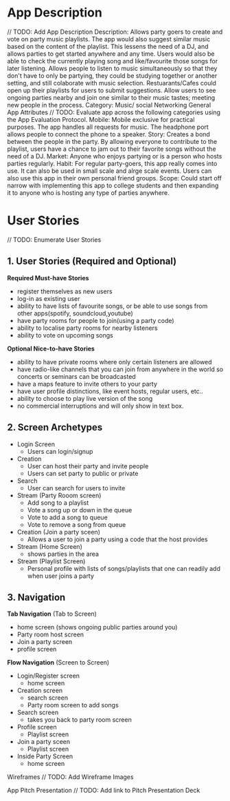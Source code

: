 # App Description
// TODO: Add App Description
Description: Allows party goers to create and vote on party music playlists. The app would also suggest similar music based on the content of the playlist. This lessens the need of a DJ, and allows parties to get started anywhere and any time. Users would also be able to check the currently playing song and like/favourite those songs for later listening. Allows people to listen to music simultaneously so that they don't have to only be partying, they could be studying together or another setting, and still colaborate with music selection. Restuarants/Cafes could open up their playlists for users to submit suggestions. Allow users to see ongoing parties nearby and join one similar to their music tastes; meeting new people in the process.
Category: Music/ social Networking
General App Attributes
// TODO: Evaluate app across the following categories using the App Evaluation Protocol.
Mobile: Mobile exclusive for practical purposes. The app handles all requests for music. The headphone port allows people to connect the phone to a speaker.
Story: Creates a bond between the people in the party. By allowing everyone to contribute to the playlist, users have a chance to jam out to their favorite songs without the need of a DJ.
Market: Anyone who enjoys partying or is a person who hosts parties regularly.
Habit: For regular party-goers, this app really comes into use. It can also be used in small scale and alrge scale events. Users can also use this app in their own personal friend groups.
Scope: Could start off narrow with implementing this app to college students and then expanding it to anyone who is hosting any type of parties anywhere.

# User Stories
// TODO: Enumerate User Stories
## 1. User Stories (Required and Optional)

**Required Must-have Stories**
 * register themselves as new users
 * log-in as existing user
 * ability to have lists of favourite songs, or be able to use songs from other apps(spotify, soundcloud,youtube)
 * have party rooms for people to join(using a party code)
 * ability to localise party rooms for nearby listeners
 * ability to vote on upcoming songs
 

**Optional Nice-to-have Stories**
 * ability to have private rooms where only certain listeners are allowed 
 * have radio-like channels that you can join from anywhere in the world so concerts or seminars can be broadcasted
 * have a maps feature to invite others to your party
 * have user profile distinctions, like event hosts, regular users, etc..
 * ability to choose to play live version of the song
 * no commercial interruptions and will only show in text box.

## 2. Screen Archetypes

 * Login Screen
   * Users can login/signup
 * Creation
   * User can host their party and invite people
   * Users can set party to public or private
 * Search
     * User can search for users to invite
 * Stream (Party Rooom screen)
   * Add song to a playlist
   * Vote a song up or down in the queue
   * Vote to add a song to queue
   * Vote to remove a song from queue
 *  Creation (Join a party sceen)
     *  Allows a user to join a party using a code that the host provides 
 * Stream (Home Screen)
    * shows parties in the area
 * Stream (Playlist Screen)
    * Personal profile with lists of songs/playlists that one can readily add when user joins a party
## 3. Navigation

**Tab Navigation** (Tab to Screen)

 * home screen (shows ongoing public parties around you)
 * Party room host screen
 * Join a party screen
 * profile screen

**Flow Navigation** (Screen to Screen)

 * Login/Register screen
   * home screen
 * Creation screen
   * search screen
   * Party room screen to add songs
 * Search screen
    * takes you back to party room screen
 * Profile screen
     * Playlist screen 
 *  Join a party sceen
    *  Playlist screen
 * Inside Party Screen
    * home screen
    
    
Wireframes
// TODO: Add Wireframe Images

App Pitch Presentation
// TODO: Add link to Pitch Presentation Deck
